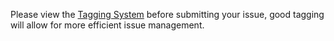 Please view the [Tagging System](https://github.com/ralphieraccoon/MilSymb/wiki/Issue-Reporting-Guide) before submitting your issue, good tagging will allow for more efficient issue management. 

